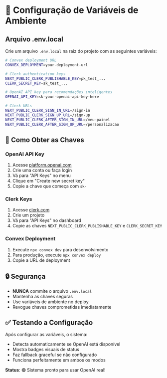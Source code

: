 # 🔧 Configuração de Variáveis de Ambiente

## Arquivo .env.local

Crie um arquivo `.env.local` na raiz do projeto com as seguintes variáveis:

```bash
# Convex deployment URL
CONVEX_DEPLOYMENT=your-deployment-url

# Clerk authentication keys
NEXT_PUBLIC_CLERK_PUBLISHABLE_KEY=pk_test_...
CLERK_SECRET_KEY=sk_test_...

# OpenAI API key para recomendações inteligentes
OPENAI_API_KEY=sk-your-openai-api-key-here

# Clerk URLs
NEXT_PUBLIC_CLERK_SIGN_IN_URL=/sign-in
NEXT_PUBLIC_CLERK_SIGN_UP_URL=/sign-up
NEXT_PUBLIC_CLERK_AFTER_SIGN_IN_URL=/meu-painel
NEXT_PUBLIC_CLERK_AFTER_SIGN_UP_URL=/personalizacao
```

## 🚀 Como Obter as Chaves

### OpenAI API Key
1. Acesse [platform.openai.com](https://platform.openai.com)
2. Crie uma conta ou faça login
3. Vá para "API Keys" no menu
4. Clique em "Create new secret key"
5. Copie a chave que começa com `sk-`

### Clerk Keys
1. Acesse [clerk.com](https://clerk.com)
2. Crie um projeto
3. Vá para "API Keys" no dashboard
4. Copie as chaves `NEXT_PUBLIC_CLERK_PUBLISHABLE_KEY` e `CLERK_SECRET_KEY`

### Convex Deployment
1. Execute `npx convex dev` para desenvolvimento
2. Para produção, execute `npx convex deploy`
3. Copie a URL de deployment

## 🔒 Segurança

- **NUNCA** commite o arquivo `.env.local`
- Mantenha as chaves seguras
- Use variáveis de ambiente no deploy
- Revogue chaves comprometidas imediatamente

## ✅ Testando a Configuração

Após configurar as variáveis, o sistema:
- Detecta automaticamente se OpenAI está disponível
- Mostra badges visuais de status
- Faz fallback graceful se não configurado
- Funciona perfeitamente em ambos os modos

**Status**: 🟢 Sistema pronto para usar OpenAI real! 